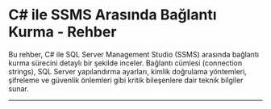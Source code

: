 # C# ile SSMS Arasında Bağlantı Kurma - Rehber

Bu rehber, C# ile SQL Server Management Studio (SSMS) arasında bağlantı kurma sürecini detaylı bir şekilde inceler. Bağlantı cümlesi (connection strings), SQL Server yapılandırma ayarları, kimlik doğrulama yöntemleri, şifreleme ve güvenlik önlemleri gibi kritik bileşenlere dair teknik bilgiler sunar.

---
